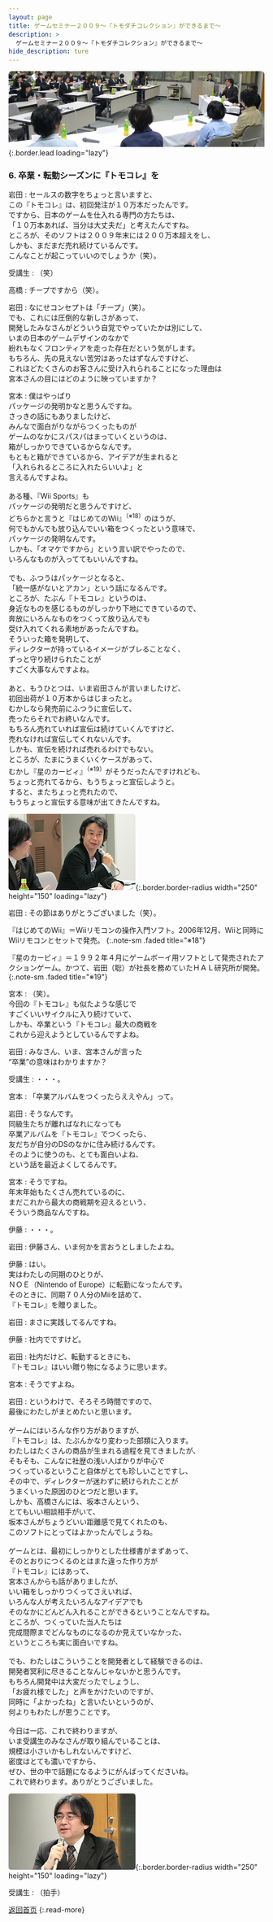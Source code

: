 ```yaml
---
layout: page
title: ゲームセミナー２００９〜『トモダチコレクション』ができるまで〜
description: >
  ゲームセミナー２００９〜『トモダチコレクション』ができるまで〜
hide_description: ture
---
```


![](/interviews/jp/etc/seminar2009/vol1/img/mainvisual6.jpg){:.border.lead loading="lazy"}

### 6. 卒業・転勤シーズンに『トモコレ』を

岩田
: セールスの数字をちょっと言いますと、<br>この『トモコレ』は、初回発注が１０万本だったんです。<br>ですから、日本のゲームを仕入れる専門の方たちは、<br>「１０万本あれば、当分は大丈夫だ」と考えたんですね。<br>ところが、そのソフトは２００９年末には２００万本超えをし、<br>しかも、まだまだ売れ続けているんです。<br>こんなことが起こっていいのでしょうか（笑）。

受講生
: （笑）

高橋
: チープですから（笑）。

岩田
: なにせコンセプトは「チープ」（笑）。<br>でも、これには圧倒的な新しさがあって、<br>開発したみなさんがどういう自覚でやっていたかは別にして、<br>いまの日本のゲームデザインのなかで<br>紛れもなくフロンティアを走った存在だという気がします。<br>もちろん、先の見えない苦労はあったはずなんですけど、<br>これほどたくさんのお客さんに受け入れられることになった理由は<br>宮本さんの目にはどのように映っていますか？

宮本
: 僕はやっぱり<br>パッケージの発明かなと思うんですね。<br>さっきの話にもありましたけど、<br>みんなで面白がりながらつくったものが<br>ゲームのなかにスパスパはまっていくというのは、<br>箱がしっかりできているからなんです。<br>もともと箱ができているから、アイデアが生まれると<br>「入れられるところに入れたらいいよ」と<br>言えるんですよね。<br><br>ある種、『Wii Sports』も<br>パッケージの発明だと思うんですけど、<br>どちらかと言うと『はじめてのWii』<sup>（※18）</sup>のほうが、<br>何でもかんでも放り込んでいい箱をつくったという意味で、<br>パッケージの発明なんです。<br>しかも、「オマケですから」という言い訳でやったので、<br>いろんなものが入っててもいいんですね。<br><br>でも、ふつうはパッケージとなると、<br>「統一感がないとアカン」という話になるんです。<br>ところが、たぶん『トモコレ』というのは、<br>身近なものを感じるものがしっかり下地にできているので、<br>奔放にいろんなものをつくって放り込んでも<br>受け入れてくれる素地があったんですね。<br>そういった箱を発明して、<br>ディレクターが持っているイメージがブレることなく、<br>ずっと守り続けられたことが<br>すごく大事なんですよね。<br><br>あと、もうひとつは、いま岩田さんが言いましたけど、<br>初回出荷が１０万本からはじまったと。<br>むかしなら発売前にふつうに宣伝して、<br>売ったらそれでお終いなんです。<br>もちろん売れていれば宣伝は続けていくんですけど、<br>売れなければ宣伝してくれないんです。<br>しかも、宣伝を続ければ売れるわけでもない。<br>ところが、たまにうまくいくケースがあって、<br>むかし『星のカービィ』<sup>（※19）</sup>がそうだったんですけれども、<br>ちょっと売れてるから、もうちょっと宣伝しようと。<br>すると、またちょっと売れたので、<br>もうちょっと宣伝する意味が出てきたんですね。

![](/interviews/jp/etc/seminar2009/vol1/img/photo10.jpg){:.border.border-radius width="250" height="150" loading="lazy"}

岩田
: その節はありがとうございました（笑）。

『はじめてのWii』＝Wiiリモコンの操作入門ソフト。2006年12月、Wiiと同時にWiiリモコンとセットで発売。
{:.note-sm .faded title="※18"}

『星のカービィ』＝１９９２年４月にゲームボーイ用ソフトとして発売されたアクションゲーム。かつて、岩田（聡）が社長を務めていたＨＡＬ研究所が開発。
{:.note-sm .faded title="※19"}

宮本
: （笑）。<br>今回の『トモコレ』も似たような感じで<br>すごくいいサイクルに入り続けていて、<br>しかも、卒業という『トモコレ』最大の商戦を<br>これから迎えようとしているんですよね。

岩田
: みなさん、いま、宮本さんが言った<br>“卒業”の意味はわかりますか？ 

受講生
: ・・・。

宮本
: 「卒業アルバムをつくったらええやん」って。

岩田
: そうなんです。<br>同級生たちが離ればなれになっても<br>卒業アルバムを『トモコレ』でつくったら、<br>友だちが自分のDSのなかに住み続けるんです。<br>そのように使うのも、とても面白いよね、<br>という話を最近よくしてるんです。

宮本
: そうですね。<br>年末年始もたくさん売れているのに、<br>まだこれから最大の商戦期を迎えるという、<br>そういう商品なんですね。

伊藤
: ・・・。

岩田
: 伊藤さん、いま何かを言おうとしましたよね。

伊藤
: はい。<br>実はわたしの同期のひとりが、<br>ＮＯＥ（Nintendo of Europe）に転勤になったんです。<br>そのときに、同期７０人分のMiiを詰めて、<br>『トモコレ』を贈りました。

岩田
: まさに実践してるんですね。

伊藤
: 社内でですけど。

岩田
: 社内だけど、転勤するときにも、<br>『トモコレ』はいい贈り物になるように思います。

宮本
: そうですよね。

岩田
: というわけで、そろそろ時間ですので、<br>最後にわたしがまとめたいと思います。<br><br>ゲームにはいろんな作り方がありますが、<br>『トモコレ』は、たぶんかなり変わった部類に入ります。<br>わたしはたくさんの商品が生まれる過程を見てきましたが、<br>そもそも、こんなに社歴の浅い人ばかりが中心で<br>つくっているということ自体がとても珍しいことですし、<br>その中で、ディレクターが迷わずに続けられたことが<br>うまくいった原因のひとつだと思います。<br>しかも、高橋さんには、坂本さんという、<br>とてもいい相談相手がいて、<br>坂本さんがちょうどいい距離感で見てくれたのも、<br>このソフトにとってはよかったんでしょうね。<br><br>ゲームとは、最初にしっかりとした仕様書がまずあって、<br>そのとおりにつくるのとはまた違った作り方が<br>『トモコレ』にはあって、<br>宮本さんからも話がありましたが、<br>いい箱をしっかりつくってさえいれば、<br>いろんな人が考えたいろんなアイデアでも<br>そのなかにどんどん入れることができるということなんですね。<br>ところが、つくっていた当人たちは<br>完成間際までどんなものになるのか見えていなかった、<br>というところも実に面白いですね。<br><br>でも、わたしはこういうことを開発者として経験できるのは、<br>開発者冥利に尽きることなんじゃないかと思うんです。<br>もちろん開発中は大変だったでしょうし、<br>「お疲れ様でした」と声をかけたいのですが、<br>同時に「よかったね」と言いたいというのが、<br>何よりもわたしが思うことです。<br><br>今日は一応、これで終わりますが、<br>いま受講生のみなさんが取り組んでいることは、<br>規模は小さいかもしれないんですけど、<br>密度はとても濃いですから、<br>ぜひ、世の中で話題になるようにがんばってくださいね。<br>これで終わります。ありがとうございました。

![](/interviews/jp/etc/seminar2009/vol1/img/photo11.jpg){:.border.border-radius width="250" height="150" loading="lazy"}

受講生
: （拍手）

[返回首页](../../../../../)
{:.read-more}

